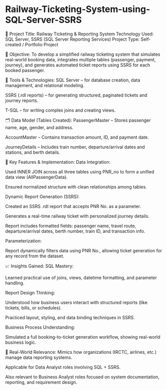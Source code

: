 # Railway-Ticketing-System-using-SQL-Server-SSRS

📌 Project Title:
Railway Ticketing & Reporting System
Technology Used: SQL Server, SSRS (SQL Server Reporting Services)
Project Type: Self-created / Portfolio Project

🎯 Objective:
To develop a simplified railway ticketing system that simulates real-world booking data, integrates multiple tables (passenger, payment, journey), and generates automated ticket reports using SSRS for each booked passenger.

🧱 Tools & Technologies:
SQL Server – for database creation, data management, and relational modeling.

SSRS (.rdl reports) – for generating structured, paginated tickets and journey reports.

T-SQL – for writing complex joins and creating views.

🗂️ Data Model (Tables Created):
PassengerMaster – Stores passenger name, age, gender, and address.

AccountMaster – Contains transaction amount, ID, and payment date.

JourneyDetails – Includes train number, departure/arrival dates and stations, and berth details.

🔗 Key Features & Implementation:
Data Integration:

Used INNER JOIN across all three tables using PNR_no to form a unified data view (AllPassengerData).

Ensured normalized structure with clean relationships among tables.

Dynamic Report Generation (SSRS):

Created an SSRS .rdl report that accepts PNR No. as a parameter.

Generates a real-time railway ticket with personalized journey details.

Report includes formatted fields: passenger name, travel route, departure/arrival dates, berth number, train ID, and transaction info.

Parameterization:

Report dynamically filters data using PNR No., allowing ticket generation for any record from the dataset.

📈 Insights Gained:
SQL Mastery:

Learned practical use of joins, views, datetime formatting, and parameter handling.

Report Design Thinking:

Understood how business users interact with structured reports (like tickets, bills, or schedules).

Practiced layout, styling, and data binding techniques in SSRS.

Business Process Understanding:

Simulated a full booking-to-ticket generation workflow, showing real-world business logic.

💼 Real-World Relevance:
Mimics how organizations (IRCTC, airlines, etc.) manage data reporting systems.

Applicable for Data Analyst roles involving SQL + SSRS.

Also relevant to Business Analyst roles focused on system documentation, reporting, and requirement design.

